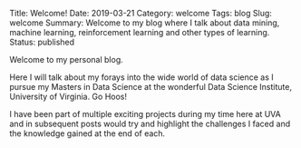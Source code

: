 Title: Welcome!
Date: 2019-03-21
Category: welcome
Tags: blog
Slug: welcome
Summary: Welcome to my blog where I talk about data mining, machine learning, reinforcement learning and other types of learning.
Status: published


Welcome to my personal blog. 

Here I will talk about my forays into the wide world of data science as I pursue my Masters in Data Science at the wonderful Data Science Institute, University of Virginia. Go Hoos!

I have been part of multiple exciting projects during my time here at UVA and in subsequent posts would try and highlight the challenges I faced and the knowledge gained at the end of each.

